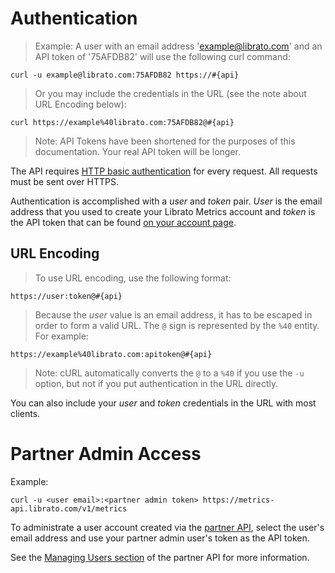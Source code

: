 # Authentication

>Example: A user with an email address 'example@librato.com' and an API token of '75AFDB82' will use the following curl command:

```shell
curl -u example@librato.com:75AFDB82 https://#{api}
```

> Or you may include the credentials in the URL (see the note about URL Encoding below):

```
curl https://example%40librato.com:75AFDB82@#{api}
```

>Note: API Tokens have been shortened for the purposes of this documentation. Your real API token will be longer.

The API requires [HTTP basic
authentication](http://en.wikipedia.org/wiki/Basic_access_authentication)
for every request. All requests must be sent over HTTPS.

Authentication is accomplished with a *user* and *token*
pair. *User* is the email address that you used to create your
Librato Metrics account and *token* is the API token that can be
found [on your account page](https://metrics.librato.com/account/api_tokens).

## URL Encoding

>To use URL encoding, use the following format:

```
https://user:token@#{api}
```

>Because the *user* value is an email address, it has to be escaped in order to form a valid URL. The `@` sign is represented by the `%40` entity. For example:

```shell
https://example%40librato.com:apitoken@#{api}
```

>Note: cURL automatically converts the `@` to a `%40` if you use the `-u` option, but not if you put authentication in the URL directly.

You can also include your *user* and *token* credentials in the URL with most clients. 

# Partner Admin Access

Example:

```shell
curl -u <user email>:<partner admin token> https://metrics-api.librato.com/v1/metrics
```

To administrate a user account created via the [partner API](/v1/users), select the user's email address and use your partner admin user's token as the API token. 

See the [Managing Users section](/v1/users) of the partner API for more information.